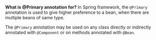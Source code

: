 **What is @Primary annotation for?**
In Spring framework, the `@Primary` annotation is used to give higher preference to a bean, when there are multiple beans of same type.

The `@Primary` annotation may be used on any class directly or indirectly annotated with `@Component` or on methods annotated with `@Bean`.
